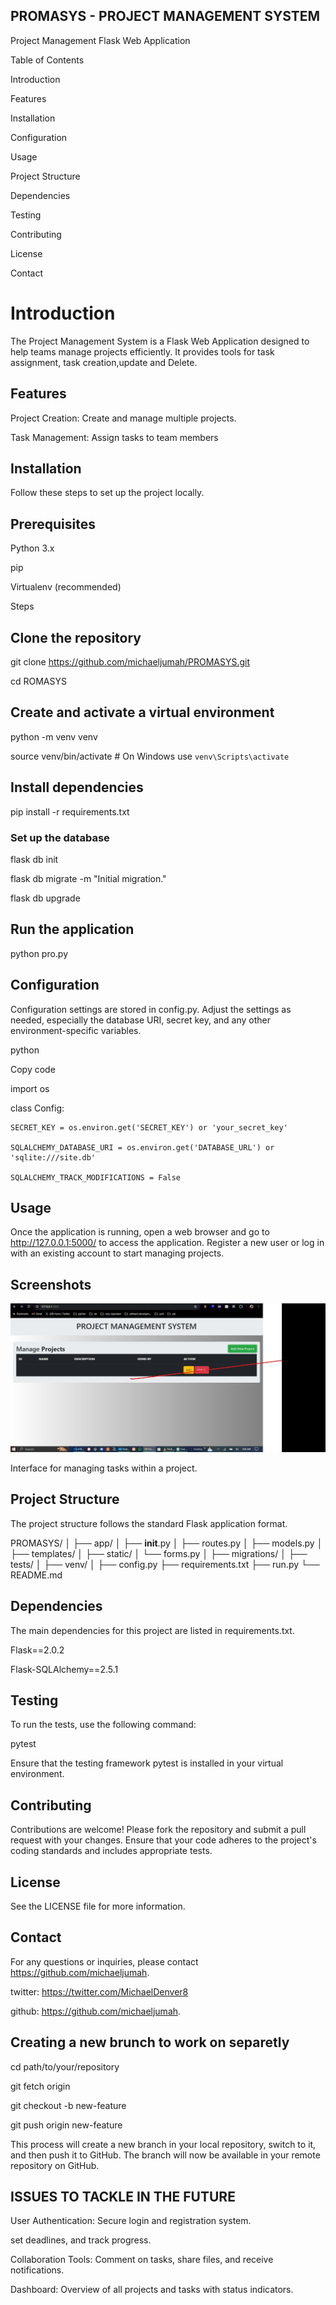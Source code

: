 ## PROMASYS - PROJECT MANAGEMENT SYSTEM

Project Management Flask Web Application

Table of Contents

Introduction

Features

Installation

Configuration

Usage

Project Structure

Dependencies

Testing

Contributing

License

Contact

# Introduction
The Project Management System is a Flask Web Application designed to help teams manage projects efficiently. It provides tools for task assignment, task creation,update and Delete.

## Features

Project Creation: Create and manage multiple projects.

Task Management: Assign tasks to team members

## Installation
Follow these steps to set up the project locally.

## Prerequisites

Python 3.x

pip

Virtualenv (recommended)

Steps
## Clone the repository

git clone https://github.com/michaeljumah/PROMASYS.git

cd ROMASYS

## Create and activate a virtual environment

python -m venv venv

source venv/bin/activate  # On Windows use `venv\Scripts\activate`

## Install dependencies


pip install -r requirements.txt

### Set up the database


flask db init

flask db migrate -m "Initial migration."

flask db upgrade

## Run the application


python pro.py


## Configuration
Configuration settings are stored in config.py. Adjust the settings as needed, especially the database URI, secret key, and any other environment-specific variables.

python

Copy code

import os

class Config:

    SECRET_KEY = os.environ.get('SECRET_KEY') or 'your_secret_key'

    SQLALCHEMY_DATABASE_URI = os.environ.get('DATABASE_URL') or 'sqlite:///site.db'

    SQLALCHEMY_TRACK_MODIFICATIONS = False

## Usage
Once the application is running, open a web browser and go to http://127.0.0.1:5000/ to access the application. Register a new user or log in with an existing account to start managing projects.

## Screenshots

![index page Screenshot](images/screenshot.jpg)


Interface for managing tasks within a project.

## Project Structure

The project structure follows the standard Flask application format.

PROMASYS/
│
├── app/
│   ├── __init__.py
│   ├── routes.py
│   ├── models.py
│   ├── templates/
│   ├── static/
│   └── forms.py
│
├── migrations/
│
├── tests/
│
├── venv/
│
├── config.py
├── requirements.txt
├── run.py
└── README.md


## Dependencies
The main dependencies for this project are listed in requirements.txt.

Flask==2.0.2

Flask-SQLAlchemy==2.5.1

## Testing


To run the tests, use the following command:


pytest

Ensure that the testing framework pytest is installed in your virtual environment.

## Contributing

Contributions are welcome! Please fork the repository and submit a pull request with your changes. Ensure that your code adheres to the project's coding standards and includes appropriate tests.

## License

See the LICENSE file for more information.

## Contact

For any questions or inquiries, please contact https://github.com/michaeljumah.

twitter: https://twitter.com/MichaelDenver8

github: https://github.com/michaeljumah.






## Creating a new brunch to work on separetly

cd path/to/your/repository

git fetch origin

git checkout -b new-feature

git push origin new-feature

This process will create a new branch in your local repository, switch to it, and then push it to GitHub. The branch will now be available in your remote repository on GitHub.




## ISSUES TO TACKLE IN THE FUTURE

User Authentication: Secure login and registration system.

set deadlines, and track progress.

Collaboration Tools: Comment on tasks, share files, and receive notifications.

Dashboard: Overview of all projects and tasks with status indicators.